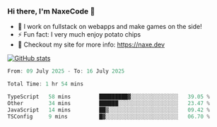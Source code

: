 ### Hi there, I'm NaxeCode 👋
- 🔭 I work on fullstack on webapps and make games on the side!
- ⚡ Fun fact: I very much enjoy potato chips
- 🔋 Checkout my site for more info: https://naxe.dev

[![GitHub stats](https://github-readme-stats.vercel.app/api?username=naxecode&theme=onedark)](https://naxe.dev)

<!--START_SECTION:waka-->

```csharp
From: 09 July 2025 - To: 16 July 2025

Total Time: 1 hr 54 mins

TypeScript   58 mins         █████████▓░░░░░░░░░░░░░░░   39.05 %
Other        34 mins         ██████░░░░░░░░░░░░░░░░░░░   23.47 %
JavaScript   14 mins         ██▒░░░░░░░░░░░░░░░░░░░░░░   09.42 %
TSConfig     9 mins          █▓░░░░░░░░░░░░░░░░░░░░░░░   06.70 %
```

<!--END_SECTION:waka-->



<!--
**NaxeCode/NaxeCode** is a ✨ _special_ ✨ repository because its `README.md` (this file) appears on your GitHub profile.

Here are some ideas to get you started:

- 🔭 I’m currently working on Web apps for indie games!
- 🌱 I’m currently mastering C#
- 👯 I’m looking to collaborate on ...
- 🤔 I’m looking for help with ...
- 💬 Ask me about ...
- 📫 How to reach me: ...
- 😄 Pronouns: ...
- ⚡ Fun fact: I love chips
-->
